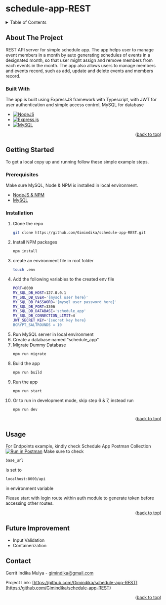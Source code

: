 # schedule-app-REST

<!-- TABLE OF CONTENTS -->
<details>
  <summary>Table of Contents</summary>
  <ol>
    <li>
      <a href="#about-the-project">About The Project</a>
      <ul>
        <li><a href="#built-with">Built With</a></li>
      </ul>
    </li>
    <li>
      <a href="#getting-started">Getting Started</a>
      <ul>
        <li><a href="#prerequisites">Prerequisites</a></li>
        <li><a href="#installation">Installation</a></li>
      </ul>
    </li>
    <li><a href="#usage">Usage</a></li>
    <li><a href="#contact">Contact</a></li>
  </ol>
</details>



<!-- ABOUT THE PROJECT -->
## About The Project

REST API server for simple schedule app.
The app helps user to manage event members in a month by auto generating schedules of events in a designated month, 
so that user might assign and remove members from each events in the month.
The app also allows users to manage members and events record, such as add, update and delete events and members record.

### Built With

The app is built using ExpressJS framework with Typescript,
with JWT for user authentication and simple access control,
MySQL for database

* [![NodeJS][Node.js]][Node-url]
* [![Express.js][Express.js]][Express-url]
* [![MySQL][MySQL]][MySQL-url]

<p align="right">(<a href="#readme-top">back to top</a>)</p>



<!-- GETTING STARTED -->
## Getting Started

To get a local copy up and running follow these simple example steps.

### Prerequisites

Make sure MySQL, Node & NPM is installed in local environment.

* <a href="[Node-url]">NodeJS & NPM</a>
* <a href="[MySQL-url]">MySQL</a>

### Installation

1. Clone the repo
   ```sh
   git clone https://github.com/Gimindika/schedule-app-REST.git
   ```
2. Install NPM packages
   ```sh
   npm install
   ```
3. create an environment file in root folder
   ```sh
   touch .env
   ```
4. Add the following variables to the created env file
   ```sh
   PORT=8000
   MY_SQL_DB_HOST=127.0.0.1
   MY_SQL_DB_USER='{mysql user here}'
   MY_SQL_DB_PASSWORD='{mysql user password here}'
   MY_SQL_DB_PORT=3306
   MY_SQL_DB_DATABASE='schedule_app'
   MY_SQL_DB_CONNECTION_LIMIT=4
   JWT_SECRET_KEY='{secret key here}
   BCRYPT_SALTROUNDS = 10
   ```
5. Run MySQL server in local environment
6. Create a database named "schedule_app"
7. Migrate Dummy Database
   ```sh
   npm run migrate
   ```
6. Build the app
   ```sh
   npm run build
   ```
7. Run the app
   ```sh
   npm run start
   ```
8. Or to run in development mode, skip step 6 & 7, instead run 
   ```sh
   npm run dev
   ```

<p align="right">(<a href="#readme-top">back to top</a>)</p>



<!-- USAGE EXAMPLES -->
## Usage

For Endpoints example, kindly check Schedule App Postman Collection [![Run in Postman](https://run.pstmn.io/button.svg)](https://app.getpostman.com/run-collection/8457404-8d48180a-4d49-4457-b310-b765dafa9f02?action=collection%2Ffork&collection-url=entityId%3D8457404-8d48180a-4d49-4457-b310-b765dafa9f02%26entityType%3Dcollection%26workspaceId%3D86149d04-4b40-4068-b4e7-46b177326a3b#?env%5BLocal%5D=W3sia2V5IjoiYmFzZV91cmwiLCJ2YWx1ZSI6ImxvY2FsaG9zdDo4MDAwL2FwaSIsImVuYWJsZWQiOnRydWUsInR5cGUiOiJkZWZhdWx0Iiwic2Vzc2lvblZhbHVlIjoibG9jYWxob3N0OjgwMDAvYXBpIiwic2Vzc2lvbkluZGV4IjowfSx7ImtleSI6InRva2VuIiwidmFsdWUiOiIiLCJlbmFibGVkIjp0cnVlLCJ0eXBlIjoiYW55Iiwic2Vzc2lvblZhbHVlIjoiZXlKaGJHY2lPaUpJVXpJMU5pSXNJblI1Y0NJNklrcFhWQ0o5LmV5SjFjMlZ5WDJsa0lqb3pMQ0oxYzJWeVgyVnRZV2xzSWpvaVlXUnRhVzVBWVdSdGFXNHVZMjl0SWl3aWRYTmxjbDl1WVcxbElqb2lZV1J0YVc0aUxDSjFjMlZ5WDJGalkyVnouLi4iLCJzZXNzaW9uSW5kZXgiOjF9XQ==)
Make sure to check 
```sh
base_url
``` 
is set to 
```sh
localhost:8000/api
``` 
in environment variable

Please start with login route within auth module to generate token before accessing other routes.

<p align="right">(<a href="#readme-top">back to top</a>)</p>



<!-- Future Improvement -->
## Future Improvement

* Input Validation
* Containerization



<!-- CONTACT -->
## Contact

Gerrit Indika Mulya - gimindika@gmail.com

Project Link: [https://github.com/Gimindika/schedule-app-REST](https://github.com/Gimindika/schedule-app-REST)

<p align="right">(<a href="#readme-top">back to top</a>)</p>

<!-- MARKDOWN LINKS & IMAGES -->
<!-- https://www.markdownguide.org/basic-syntax/#reference-style-links -->

[Express.js]: https://img.shields.io/badge/express.js-%23404d59.svg?style=for-the-badge&logo=express&logoColor=%2361DAFB
[Express-url]: https://expressjs.com/
[Node.js]: https://img.shields.io/badge/node.js-6DA55F?style=for-the-badge&logo=node.js&logoColor=white
[Node-url]: https://nodejs.org/en/
[MySQL]: https://img.shields.io/badge/mysql-%2300f.svg?style=for-the-badge&logo=mysql&logoColor=white
[MySQL-url]: https://www.mysql.com/


